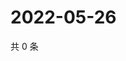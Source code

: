 # 2022-05-26

共 0 条

<!-- BEGIN WEIBO -->
<!-- 最后更新时间 Thu May 26 2022 11:21:04 GMT+0800 (China Standard Time) -->

<!-- END WEIBO -->
